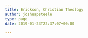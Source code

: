 ```yaml
---
title: Erickson, Christian Theology
author: joshuapsteele
type: page
date: 2019-01-23T22:37:07+00:00

---
```

